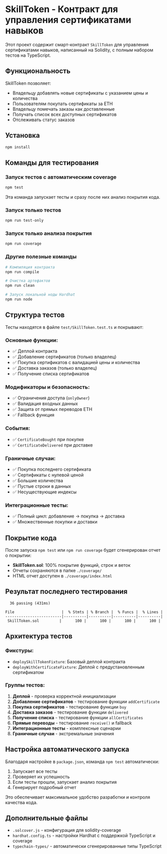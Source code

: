 # SkillToken - Контракт для управления сертификатами навыков

Этот проект содержит смарт-контракт `SkillToken` для управления сертификатами навыков, написанный на Solidity, с полным набором тестов на TypeScript.

## Функциональность

SkillToken позволяет:
- Владельцу добавлять новые сертификаты с указанием цены и количества
- Пользователям покупать сертификаты за ETH
- Владельцу помечать заказы как доставленные
- Получать список всех доступных сертификатов
- Отслеживать статус заказов

## Установка

```bash
npm install
```

## Команды для тестирования

### Запуск тестов с автоматическим coverage
```bash
npm test
```
Эта команда запускает тесты и сразу после них анализ покрытия кода.

### Запуск только тестов
```bash
npm run test-only
```

### Запуск только анализа покрытия
```bash
npm run coverage
```

### Другие полезные команды
```bash
# Компиляция контракта
npm run compile

# Очистка артефактов
npm run clean

# Запуск локальной ноды Hardhat
npm run node
```

## Структура тестов

Тесты находятся в файле `test/SkillToken.test.ts` и покрывают:

### Основные функции:
- ✅ Деплой контракта
- ✅ Добавление сертификатов (только владелец)
- ✅ Покупка сертификатов с валидацией цены и количества
- ✅ Доставка заказов (только владелец)
- ✅ Получение списка сертификатов

### Модификаторы и безопасность:
- ✅ Ограничения доступа (`onlyOwner`)
- ✅ Валидация входных данных
- ✅ Защита от прямых переводов ETH
- ✅ Fallback функция

### События:
- ✅ `CertificateBought` при покупке
- ✅ `CertificateDelivered` при доставке

### Граничные случаи:
- ✅ Покупка последнего сертификата
- ✅ Сертификаты с нулевой ценой
- ✅ Большие количества
- ✅ Пустые строки в данных
- ✅ Несуществующие индексы

### Интеграционные тесты:
- ✅ Полный цикл: добавление → покупка → доставка
- ✅ Множественные покупки и доставки

## Покрытие кода

После запуска `npm test` или `npm run coverage` будет сгенерирован отчет о покрытии:

- **SkillToken.sol**: 100% покрытие функций, строк и веток
- Отчеты сохраняются в папке `./coverage/`
- HTML отчет доступен в `./coverage/index.html`

## Результат последнего тестирования

```
  36 passing (431ms)

File                     |  % Stmts | % Branch |  % Funcs |  % Lines |
-------------------------|----------|----------|----------|----------|
 SkillToken.sol         |      100 |      100 |      100 |      100 |
```

## Архитектура тестов

### Фикстуры:
- `deploySkillTokenFixture`: Базовый деплой контракта
- `deployWithCertificateFixture`: Деплой с предустановленным сертификатом

### Группы тестов:
1. **Деплой** - проверка корректной инициализации
2. **Добавление сертификатов** - тестирование функции `addCertificate`
3. **Покупка сертификатов** - тестирование функции `buy`
4. **Доставка заказов** - тестирование функции `delivered`
5. **Получение списка** - тестирование функции `allCertificates`
6. **Прямые переводы** - тестирование `receive()` и fallback
7. **Интеграционные тесты** - комплексные сценарии
8. **Граничные случаи** - экстремальные значения

## Настройка автоматического запуска

Благодаря настройке в `package.json`, команда `npm test` автоматически:
1. Запускает все тесты
2. Проверяет их успешность
3. Если тесты прошли, запускает анализ покрытия
4. Генерирует подробный отчет

Это обеспечивает максимальное удобство разработки и контроля качества кода.

## Дополнительные файлы

- `.solcover.js` - конфигурация для solidity-coverage
- `hardhat.config.ts` - настройки Hardhat с поддержкой TypeScript и coverage
- `typechain-types/` - автоматически сгенерированные типы TypeScript
